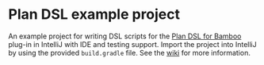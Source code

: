 # Plan DSL example project

An example project for writing DSL scripts for the 
[Plan DSL for Bamboo](https://github.com/mibexsoftware/bamboo-plan-dsl-plugin/) plug-in in IntelliJ with IDE and 
testing support. Import the project into IntelliJ by using the provided `build.gradle` file. See the 
[wiki](https://github.com/mibexsoftware/bamboo-plan-dsl-plugin/wiki/IDE-support) for more information.
